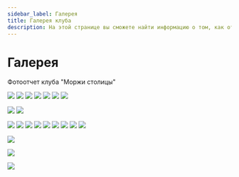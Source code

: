 ```yaml
---
sidebar_label: Галерея
title: Галерея клуба
description: На этой странице вы сможете найти информацию о том, как отдыхают члены клуба "Моржи столицы"
---
```


# Галерея

Фотоотчет клуба "Моржи столицы"

![](../static/img/gallery/001.jpg)
![](../static/img/gallery/002.jpg)
![](../static/img/gallery/003.jpg)
![](../static/img/gallery/004.jpg)
![](../static/img/gallery/005.jpg)
![](../static/img/gallery/006.jpg)
![](../static/img/gallery/007.jpg)

![](../static/img/gallery/009.jpg)
![](../static/img/gallery/010.jpg)

![](../static/img/gallery/011.jpg)
![](../static/img/gallery/012.jpg)
![](../static/img/gallery/013.jpg)
![](../static/img/gallery/014.jpg)
![](../static/img/gallery/015.jpg)
![](../static/img/gallery/016.jpg)
![](../static/img/gallery/017.jpg)
![](../static/img/gallery/018.jpg)
![](../static/img/gallery/019.jpg)


![](../static/img/gallery/021.jpg)

![](../static/img/gallery/023.jpg)

![](../static/img/gallery/025.jpg)